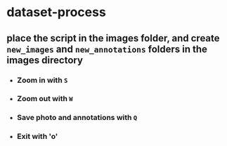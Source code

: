 # dataset-process

## place the script in the images folder, and create `new_images` and `new_annotations` folders in the images directory

- ### Zoom in with `S`
- ### Zoom out with `W`
- ### Save photo and annotations with `Q`
- ### Exit with 'o'
